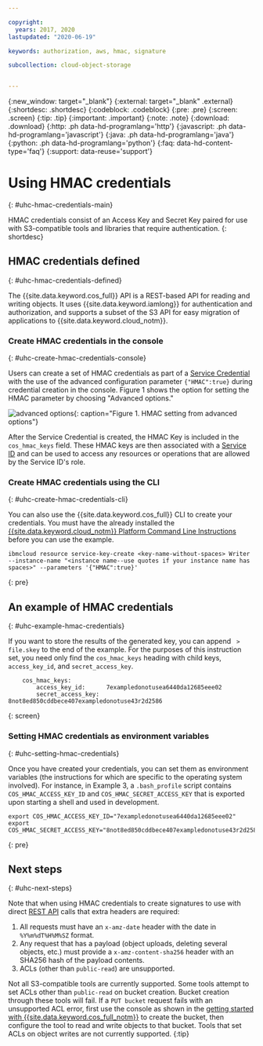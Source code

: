 ```yaml
---

copyright:
  years: 2017, 2020
lastupdated: "2020-06-19"

keywords: authorization, aws, hmac, signature

subcollection: cloud-object-storage


---
```

{:new_window: target="_blank"}
{:external: target="_blank" .external}
{:shortdesc: .shortdesc}
{:codeblock: .codeblock}
{:pre: .pre}
{:screen: .screen}
{:tip: .tip}
{:important: .important}
{:note: .note}
{:download: .download} 
{:http: .ph data-hd-programlang='http'} 
{:javascript: .ph data-hd-programlang='javascript'} 
{:java: .ph data-hd-programlang='java'} 
{:python: .ph data-hd-programlang='python'}
{:faq: data-hd-content-type='faq'}
{:support: data-reuse='support'}

# Using HMAC credentials
{: #uhc-hmac-credentials-main}

HMAC credentials consist of an Access Key and Secret Key paired for use with S3-compatible tools and libraries that require authentication.
{: shortdesc}

## HMAC credentials defined
{: #uhc-hmac-credentials-defined}

The {{site.data.keyword.cos_full}} API is a REST-based API for reading and writing objects. It uses {{site.data.keyword.iamlong}} for authentication and authorization, and supports a subset of the S3 API for easy migration of applications to {{site.data.keyword.cloud_notm}}.

### Create HMAC credentials in the console
{: #uhc-create-hmac-credentials-console}

Users can create a set of HMAC credentials as part of a [Service Credential](/docs/services/cloud-object-storage/iam?topic=cloud-object-storage-service-credentials) with the use of the advanced configuration parameter `{"HMAC":true}` during credential creation in the console. Figure 1 shows the option for setting the HMAC parameter by choosing "Advanced options."

![advanced options](https://s3.us.cloud-object-storage.appdomain.cloud/docs-resources/hmac-credential-dialog.jpg){: caption="Figure 1. HMAC setting from advanced options"}

After the Service Credential is created, the HMAC Key is included in the `cos_hmac_keys` field. These HMAC keys are then associated with a [Service ID](/docs/account?topic=account-serviceids#serviceids) and can be used to access any resources or operations that are allowed by the Service ID's role. 

### Create HMAC credentials using the CLI
{: #uhc-create-hmac-credentials-cli}

You can also use the {{site.data.keyword.cos_full}} CLI to create your credentials. You must have the already installed the [{{site.data.keyword.cloud_notm}} Platform Command Line Instructions](/docs/cli?topic=cli-install-ibmcloud-cli) before you can use the example.

```
ibmcloud resource service-key-create <key-name-without-spaces> Writer --instance-name "<instance name--use quotes if your instance name has spaces>" --parameters '{"HMAC":true}'
```
{: pre}

## An example of HMAC credentials
{: #uhc-example-hmac-credentials}

If you want to store the results of the generated key, you can append ` > file.skey` to the end of the example. For the purposes of this instruction set, you need only find the `cos_hmac_keys` heading with child keys, `access_key_id`, and `secret_access_key`.

```
    cos_hmac_keys:
        access_key_id:      7exampledonotusea6440da12685eee02
        secret_access_key:  8not8ed850cddbece407exampledonotuse43r2d2586
```
{: screen}

### Setting HMAC credentials as environment variables
{: #uhc-setting-hmac-credentials}

Once you have created your credentials, you can set them as environment variables (the instructions for which are specific to the operating system involved). For instance, in Example 3, a `.bash_profile` script contains `COS_HMAC_ACCESS_KEY_ID` and `COS_HMAC_SECRET_ACCESS_KEY` that is exported upon starting a shell and used in development.

```
export COS_HMAC_ACCESS_KEY_ID="7exampledonotusea6440da12685eee02"
export COS_HMAC_SECRET_ACCESS_KEY="8not8ed850cddbece407exampledonotuse43r2d2586"

```
{: pre}

## Next steps
{: #uhc-next-steps}

Note that when using HMAC credentials to create signatures to use with direct [REST API](/docs/services/cloud-object-storage/api-reference?topic=cloud-object-storage-compatibility-api) calls that extra headers are required:
1. All requests must have an `x-amz-date` header with the date in `%Y%m%dT%H%M%SZ` format.
2. Any request that has a payload (object uploads, deleting several objects, etc.) must provide a `x-amz-content-sha256` header with an SHA256 hash of the payload contents.
3. ACLs (other than `public-read`) are unsupported.

Not all S3-compatible tools are currently supported. Some tools attempt to set ACLs other than `public-read` on bucket creation. Bucket creation through these tools will fail. If a `PUT bucket` request fails with an unsupported ACL error, first use the console as shown in the [getting started with {{site.data.keyword.cos_full_notm}}](/docs/cloud-object-storage?topic=cloud-object-storage-getting-started-cloud-object-storage) to create the bucket, then configure the tool to read and write objects to that bucket. Tools that set ACLs on object writes are not currently supported.
{:tip}
